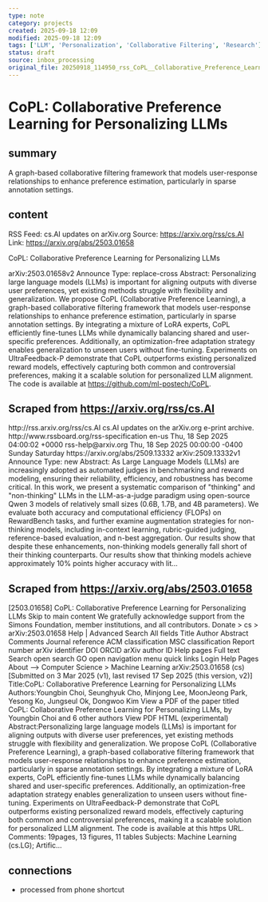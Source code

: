 ```yaml
---
type: note
category: projects
created: 2025-09-18 12:09
modified: 2025-09-18 12:09
tags: ['LLM', 'Personalization', 'Collaborative Filtering', 'Research']
status: draft
source: inbox_processing
original_file: 20250918_114950_rss_CoPL__Collaborative_Preference_Learning_for_Person.txt
---
```


# CoPL: Collaborative Preference Learning for Personalizing LLMs

## summary
A graph-based collaborative filtering framework that models user-response relationships to enhance preference estimation, particularly in sparse annotation settings.

## content
RSS Feed: cs.AI updates on arXiv.org
Source: https://arxiv.org/rss/cs.AI
Link: https://arxiv.org/abs/2503.01658

CoPL: Collaborative Preference Learning for Personalizing LLMs

arXiv:2503.01658v2 Announce Type: replace-cross Abstract: Personalizing large language models (LLMs) is important for aligning outputs with diverse user preferences, yet existing methods struggle with flexibility and generalization. We propose CoPL (Collaborative Preference Learning), a graph-based collaborative filtering framework that models user-response relationships to enhance preference estimation, particularly in sparse annotation settings. By integrating a mixture of LoRA experts, CoPL efficiently fine-tunes LLMs while dynamically balancing shared and user-specific preferences. Additionally, an optimization-free adaptation strategy enables generalization to unseen users without fine-tuning. Experiments on UltraFeedback-P demonstrate that CoPL outperforms existing personalized reward models, effectively capturing both common and controversial preferences, making it a scalable solution for personalized LLM alignment. The code is available at https://github.com/ml-postech/CoPL.

## Scraped from https://arxiv.org/rss/cs.AI
<?xml version='1.0' encoding='UTF-8'?>
<rss xmlns:arxiv="http://arxiv.org/schemas/atom" xmlns:dc="http://purl.org/dc/elements/1.1/" xmlns:atom="http://www.w3.org/2005/Atom" xmlns:content="http://purl.org/rss/1.0/modules/content/" version="2.0">
  <channel>
    <title>cs.AI updates on arXiv.org</title>
    <link>http://rss.arxiv.org/rss/cs.AI</link>
    <description>cs.AI updates on the arXiv.org e-print archive.</description>
    <atom:link href="http://rss.arxiv.org/rss/cs.AI" rel="self" type="application/rss+xml"/>
    <docs>http://www.rssboard.org/rss-specification</docs>
    <language>en-us</language>
    <lastBuildDate>Thu, 18 Sep 2025 04:00:02 +0000</lastBuildDate>
    <managingEditor>rss-help@arxiv.org</managingEditor>
    <pubDate>Thu, 18 Sep 2025 00:00:00 -0400</pubDate>
    <skipDays>
      <day>Sunday</day>
      <day>Saturday</day>
    </skipDays>
    <item>
      <title>Explicit Reasoning Makes Better Judges: A Systematic Study on Accuracy, Efficiency, and Robustness</title>
      <link>https://arxiv.org/abs/2509.13332</link>
      <description>arXiv:2509.13332v1 Announce Type: new 
Abstract: As Large Language Models (LLMs) are increasingly adopted as automated judges in benchmarking and reward modeling, ensuring their reliability, efficiency, and robustness has become critical. In this work, we present a systematic comparison of "thinking" and "non-thinking" LLMs in the LLM-as-a-judge paradigm using open-source Qwen 3 models of relatively small sizes (0.6B, 1.7B, and 4B parameters). We evaluate both accuracy and computational efficiency (FLOPs) on RewardBench tasks, and further examine augmentation strategies for non-thinking models, including in-context learning, rubric-guided judging, reference-based evaluation, and n-best aggregation. Our results show that despite these enhancements, non-thinking models generally fall short of their thinking counterparts. Our results show that thinking models achieve approximately 10% points higher accuracy with lit...


## Scraped from https://arxiv.org/abs/2503.01658
[2503.01658] CoPL: Collaborative Preference Learning for Personalizing LLMs Skip to main content We gratefully acknowledge support from the Simons Foundation, member institutions, and all contributors. Donate &gt; cs &gt; arXiv:2503.01658 Help | Advanced Search All fields Title Author Abstract Comments Journal reference ACM classification MSC classification Report number arXiv identifier DOI ORCID arXiv author ID Help pages Full text Search open search GO open navigation menu quick links Login Help Pages About --> Computer Science > Machine Learning arXiv:2503.01658 (cs) [Submitted on 3 Mar 2025 (v1), last revised 17 Sep 2025 (this version, v2)] Title:CoPL: Collaborative Preference Learning for Personalizing LLMs Authors:Youngbin Choi, Seunghyuk Cho, Minjong Lee, MoonJeong Park, Yesong Ko, Jungseul Ok, Dongwoo Kim View a PDF of the paper titled CoPL: Collaborative Preference Learning for Personalizing LLMs, by Youngbin Choi and 6 other authors View PDF HTML (experimental) Abstract:Personalizing large language models (LLMs) is important for aligning outputs with diverse user preferences, yet existing methods struggle with flexibility and generalization. We propose CoPL (Collaborative Preference Learning), a graph-based collaborative filtering framework that models user-response relationships to enhance preference estimation, particularly in sparse annotation settings. By integrating a mixture of LoRA experts, CoPL efficiently fine-tunes LLMs while dynamically balancing shared and user-specific preferences. Additionally, an optimization-free adaptation strategy enables generalization to unseen users without fine-tuning. Experiments on UltraFeedback-P demonstrate that CoPL outperforms existing personalized reward models, effectively capturing both common and controversial preferences, making it a scalable solution for personalized LLM alignment. The code is available at this https URL. Comments: 19pages, 13 figures, 11 tables Subjects: Machine Learning (cs.LG); Artific...


## connections
- processed from phone shortcut
